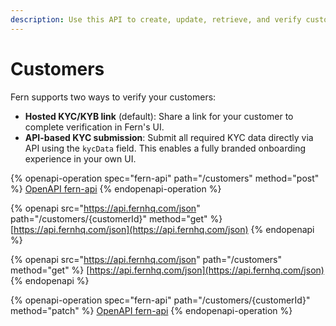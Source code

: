 ```yaml
---
description: Use this API to create, update, retrieve, and verify customers.
---
```


# Customers

Fern supports two ways to verify your customers:

* **Hosted KYC/KYB link** (default): Share a link for your customer to complete verification in Fern's UI.
* **API-based KYC submission**: Submit all required KYC data directly via API using the `kycData` field. This enables a fully branded onboarding experience in your own UI.



{% openapi-operation spec="fern-api" path="/customers" method="post" %}
[OpenAPI fern-api](https://api.fernhq.com/json)
{% endopenapi-operation %}

{% openapi src="https://api.fernhq.com/json" path="/customers/{customerId}" method="get" %}
[https://api.fernhq.com/json](https://api.fernhq.com/json)
{% endopenapi %}

{% openapi src="https://api.fernhq.com/json" path="/customers" method="get" %}
[https://api.fernhq.com/json](https://api.fernhq.com/json)
{% endopenapi %}

{% openapi-operation spec="fern-api" path="/customers/{customerId}" method="patch" %}
[OpenAPI fern-api](https://api.fernhq.com/json)
{% endopenapi-operation %}
